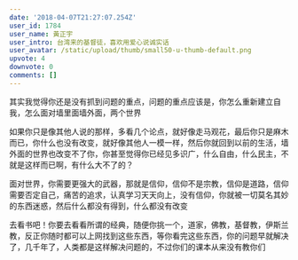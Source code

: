 ```yaml
---
date: '2018-04-07T21:27:07.254Z'
user_id: 1784
user_name: 黃正宇
user_intro: 台湾来的基督徒，喜欢用爱心说诚实话
user_avatar: /static/upload/thumb/small50-u-thumb-default.png
upvote: 4
downvote: 0
comments: []
---
```


其实我觉得你还是没有抓到问题的重点，问题的重点应该是，你怎么重新建立自我，怎么面对墙里面墙外面，两个世界

如果你只是像其他人说的那样，多看几个论点，就好像走马观花，最后你只是麻木而已，你什么也没有改变，就好像其他人一模一样，然后你就回到以前的生活，墙外面的世界也改变不了你，你甚至觉得你已经见多识广，什么自由，什么民主，不就是这样而已啊，有什么大不了的？

面对世界，你需要更强大的武器，那就是信仰，信仰不是宗教，信仰是道路，信仰需要否定自己，痛苦的追求，认真学习天天向上，没有信仰，你就被一切莫名其妙的东西迷惑，然后什么都没有得到，什么都没有改变

去看书吧！你要去看看所谓的经典，随便你挑一个，道家，佛教，基督教，伊斯兰教，反正你随时都可以上网找到这些东西，等你看完这些东西，你的问题早就解决了，几千年了，人类都是这样解决问题的，不过你们的课本从来没有教你们
